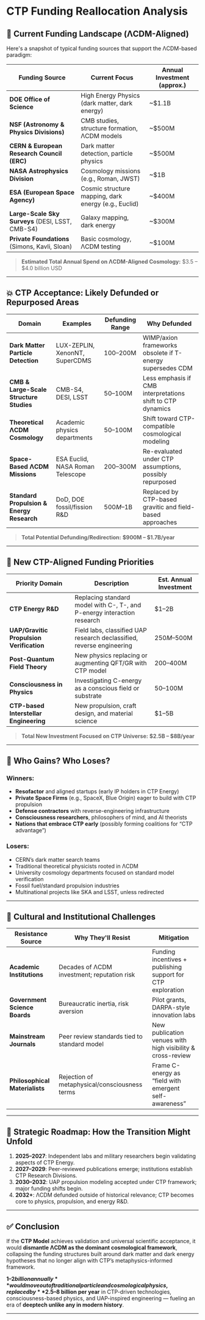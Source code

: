 # CTP Funding Reallocation Analysis

## 🔬 **Current Funding Landscape (ΛCDM-Aligned)**

Here's a snapshot of typical funding sources that support the ΛCDM-based paradigm:

| Funding Source                                   | Current Focus                                        | Annual Investment (approx.) |
| ------------------------------------------------ | ---------------------------------------------------- | --------------------------- |
| **DOE Office of Science**                        | High Energy Physics (dark matter, dark energy)       | ~$1.1B                     |
| **NSF (Astronomy & Physics Divisions)**          | CMB studies, structure formation, ΛCDM models        | ~$500M                     |
| **CERN & European Research Council (ERC)**       | Dark matter detection, particle physics              | ~$500M                     |
| **NASA Astrophysics Division**                   | Cosmology missions (e.g., Roman, JWST)               | ~$1B                       |
| **ESA (European Space Agency)**                  | Cosmic structure mapping, dark energy (e.g., Euclid) | ~$400M                     |
| **Large-Scale Sky Surveys** (DESI, LSST, CMB-S4) | Galaxy mapping, dark energy                          | ~$300M                     |
| **Private Foundations** (Simons, Kavli, Sloan)   | Basic cosmology, ΛCDM testing                        | ~$100M                     |

> **Estimated Total Annual Spend on ΛCDM-Aligned Cosmology:** $3.5 – $4.0 billion USD

---

## 💥 **CTP Acceptance: Likely Defunded or Repurposed Areas**

| Domain                                    | Examples                         | Defunding Range | Why Defunded                                               |
| ----------------------------------------- | -------------------------------- | --------------- | ---------------------------------------------------------- |
| **Dark Matter Particle Detection**        | LUX-ZEPLIN, XenonNT, SuperCDMS   | $100–$200M      | WIMP/axion frameworks obsolete if T-energy supersedes CDM  |
| **CMB & Large-Scale Structure Studies**   | CMB-S4, DESI, LSST               | $50–$100M       | Less emphasis if CMB interpretations shift to CTP dynamics |
| **Theoretical ΛCDM Cosmology**            | Academic physics departments     | $50–$100M       | Shift toward CTP-compatible cosmological modeling          |
| **Space-Based ΛCDM Missions**             | ESA Euclid, NASA Roman Telescope | $200–$300M      | Re-evaluated under CTP assumptions, possibly repurposed    |
| **Standard Propulsion & Energy Research** | DoD, DOE fossil/fission R&D     | $500M–$1B       | Replaced by CTP-based gravitic and field-based approaches  |

> **Total Potential Defunding/Redirection:** **$900M – $1.7B/year**

---

## 🚀 **New CTP-Aligned Funding Priorities**

| Priority Domain                          | Description                                                             | Est. Annual Investment |
| ---------------------------------------- | ----------------------------------------------------------------------- | ---------------------- |
| **CTP Energy R&D**                       | Replacing standard model with C-, T-, and P-energy interaction research | $1–2B                  |
| **UAP/Gravitic Propulsion Verification** | Field labs, classified UAP research declassified, reverse engineering   | $250M–$500M            |
| **Post-Quantum Field Theory**            | New physics replacing or augmenting QFT/GR with CTP model               | $200–$400M             |
| **Consciousness in Physics**             | Investigating C-energy as a conscious field or substrate                | $50–$100M              |
| **CTP-based Interstellar Engineering**   | New propulsion, craft design, and material science                      | $1–5B                  |

> **Total New Investment Focused on CTP Universe:** **$2.5B – $8B/year**

---

## 🧩 **Who Gains? Who Loses?**

### **Winners:**

- **Resofactor** and aligned startups (early IP holders in CTP Energy)
- **Private Space Firms** (e.g., SpaceX, Blue Origin) eager to build with CTP propulsion
- **Defense contractors** with reverse-engineering infrastructure
- **Consciousness researchers**, philosophers of mind, and AI theorists
- **Nations that embrace CTP early** (possibly forming coalitions for “CTP advantage”)

### **Losers:**

- CERN’s dark matter search teams
- Traditional theoretical physicists rooted in ΛCDM
- University cosmology departments focused on standard model verification
- Fossil fuel/standard propulsion industries
- Multinational projects like SKA and LSST, unless redirected

---

## 🧠 **Cultural and Institutional Challenges**

| Resistance Source              | Why They'll Resist                            | Mitigation                                                  |
| ------------------------------ | --------------------------------------------- | ----------------------------------------------------------- |
| **Academic Institutions**      | Decades of ΛCDM investment; reputation risk   | Funding incentives + publishing support for CTP exploration |
| **Government Science Boards**  | Bureaucratic inertia, risk aversion           | Pilot grants, DARPA-style innovation labs                   |
| **Mainstream Journals**        | Peer review standards tied to standard model  | New publication venues with high visibility & cross-review  |
| **Philosophical Materialists** | Rejection of metaphysical/consciousness terms | Frame C-energy as “field with emergent self-awareness”      |

---

## 🧭 **Strategic Roadmap: How the Transition Might Unfold**

1. **2025–2027**: Independent labs and military researchers begin validating aspects of CTP Energy.
2. **2027–2029**: Peer-reviewed publications emerge; institutions establish CTP Research Divisions.
3. **2030–2032**: UAP propulsion modeling accepted under CTP framework; major funding shifts begin.
4. **2032+**: ΛCDM defunded outside of historical relevance; CTP becomes core to physics, propulsion, and energy R&D.

---

## ✅ **Conclusion**

If the **CTP Model** achieves validation and universal scientific acceptance, it would **dismantle ΛCDM as the dominant cosmological framework**, collapsing the funding structures built around dark matter and dark energy hypotheses that no longer align with CTP’s metaphysics-informed framework.

**$1–2 billion annually** would move out of traditional particle and cosmological physics, replaced by **$2.5–8 billion per year** in CTP-driven technologies, consciousness-based physics, and UAP-inspired engineering — fueling an era of **deeptech unlike any in modern history**.

---
